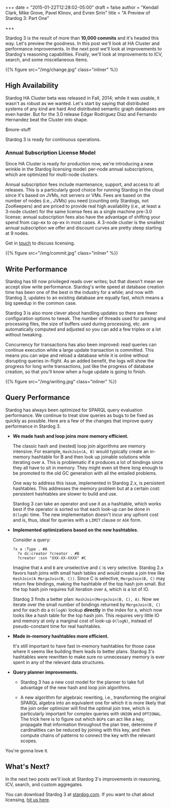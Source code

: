 +++
date = "2015-01-22T12:28:02-05:00"
draft = false 
author = "Kendall Clark, Mike Grove, Pavel Klinov, and Evren Sirin"
title = "A Preview of Stardog 3: Part One"

+++

Stardog 3 is the result of more than **10,000 commits** and it's
headed this way. Let's preview the goodness. <!--more-->In this post
we'll look at HA Cluster and performance improvements. In the next
post we'll look at improvements to Stardog's reasoning
capabilities. Finally, we'll look at improvements to ICV, search, and
some miscellaneous items.

{{% figure src="/img/change.jpg" class="inliner" %}}

## High Availability

Stardog HA Cluster beta was released in Fall, 2014; while it was
usable, it wasn't as robust as we wanted. Let's start by saying that
distributed systems of any kind are hard And distributed semantic
graph databases are even harder. But for the 3.0 release Edgar
Rodriguez Diaz and Fernando Hernandez beat the Cluster into shape.

$more-stuff

Stardog 3 is ready for continuous operations.

### Annual Subscription License Model

Since HA Cluster is ready for production now, we're introducing a new
wrinkle in the Stardog licensing model: per-node annual subscriptions,
which are optimized for multi-node clusters.

Annual subscription fees include maintenance, support, and access to
all releases. This is a particularly good choice for running Stardog
in the cloud since it's based on JVMs, not servers or VMs. Fees are
based on the number of nodes (i.e., JVMs) you need (counting only
Stardogs, not ZooKeepers) and are priced to provide real high
availability (i.e., at least a 3-node cluster) for the same license
fees as a single machine pre-3.0 license; annual subscription fees
also have the advantage of shifting your spend from cap-ex to op-ex in
most cases. A 3-node cluster is the smallest annual subscription we
offer and discount curves are pretty steep starting at 9 nodes.

Get in [touch](mailto:sales@clarkparsia.com) to discuss licensing.

{{% figure src="/img/commit.jpg" class="inliner" %}}
## Write Performance

Stardog has till now privileged reads over writes; but that doesn't
mean we accept slow write performance. Stardog's write speed at
database creation time has been one of the best in the industry for a
while; and now with Stardog 3, updates to an existing database are
equally fast, which means a big speedup in the common case.

Stardog 3 is also more clever about handling updates so there are fewer
configuration options to tweak. The number of threads used for parsing
and processing files, the size of buffers used during processing,
etc. are automatically computed and adjusted so you can add a few
triples or a lot without tweaking.

Concurrency for transactions has also been improved: read queries can
continue execution while a large update transaction is committed. This
means you can wipe and reload a database while it is online without
disrupting queries in-flight. As an added benefit, the logs will show
the progress for long write transactions, just like the progress of
database creation, so that you'll know when a huge update is going
to finish.

{{% figure src="/img/writing.jpg" class="inliner" %}}
## Query Performance

Stardog has always been optimized for SPARQL query evaluation
performance. We continue to treat slow queries as bugs to be fixed as
quickly as possible. Here are a few of the changes that improve query
performance in Stardog 3.

* **We made hash and loop joins more memory efficient.**

    The classic hash and (nested) loop join algorithms are memory
    intensive. For example, `HashJoin(A, B)` would typically create an
    in-memory hashtable for B and then look up joinable solutions
    while iterating over `A`. This is problematic if `B` produces a
    lot of bindings since they all have to sit in memory. They might
    even sit there long enough to be promoted to the old GC generation
    with all the entailed problems.

    One way to address this issue, implemented in Stardog 2.x, is
    persistent hashtables. This addresses the memory problem but at a
    certain cost: persistent hashtables are slower to build and use.

    Stardog 3 can take an operator and use it as a hashtable, which
    works best if the operator is sorted so that each look-up can be
    done in `O(logN)` time.  The new implementation doesn't incur any
    upfront cost and is, thus, ideal for queries with a `LIMIT` clause
    or `ASK` form.

* **Implemented optimizations based on the new hashtables.**

    Consider a query:

    <pre><code class="sparql">?x a :Type . #A
    ?x dc:creator ?creator . #B
    ?creator :ssn "XXX-XX-XXXX" #C</code></pre>

    Imagine that `A` and `B` are unselective and `C` is very
    selective. Stardog 2.x favors hash joins with small hash tables
    and would create a join tree like `HashJoin(A MergeJoin(B,
    C))`. Since C is selective, `MergeJoin(B, C)` may return few
    bindings, making the hashtable of the top hash join small. But the
    top hash join requires full iteration over `A`, which is a lot of
    IO.

    Stardog 3 finds a better plan: `HashJoin(MergeJoin(B, C), A)`. Now
    we iterate over the small number of bindings returned by
    `MergeJoin(B, C)` and for each do a `O(logN)` lookup **directly** in
    the index for `A`, which now looks like a hash table for the
    top hash join. This requires very little IO and memory at only a
    marginal cost of look-up `O(logN)`, instead of pseudo-constant time
    for real hashtables.

* **Made in-memory hashtables more efficient.**

    It's still important to have fast in-memory hashtables for those
    case where it seems like building them leads to better
    plans. Stardog 3's hashtables were rewritten to make sure no
    unnecessary memory is ever spent in any of the relevant data
    structures.

* **Query planner improvements.**

    - Stardog 3 has a new cost model for the planner to take full
      advantage of the new hash and loop join algorithms.

    - A new algorithm for algebraic rewriting, i.e., transforming
      the original SPARQL algebra into an equivalent one for which it
      is more likely that the join order optimizer will find the
      optimal join tree, which is particularly important for complex
      queries with `UNION` and `OPTIONAL`. The trick here is to figure
      out which `BGP`s can act like a key, propagate that information
      throughout the plan tree, determine if cardinalities can be
      reduced by joining with this key, and then compute chains of
      patterns to connect the key with the relevant scopes.

You're gonna love it.

## What's Next? 

In the next two posts we'll look at Stardog 3's improvements in
reasoning, ICV, search, and custom aggregates.

You can download Stardog 3 at [stardog.com](http://stardog.com/). If
you want to chat about licensing,
[hit us here](mailto:sales@clarkparsia.com).
